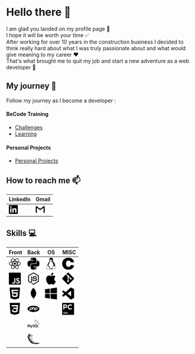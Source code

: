 # Hello there 👋

I am glad you landed on my profile page :slightly_smiling_face:  
I hope it will be worth your time :white_check_mark:  
After working for over 10 years in the construction business I decided to think really hard about what I was truly passionate about and what would give meaning to my career :heart:  
That's what brought me to quit my job and start a new adventure as a web developer :100:

## My journey :school_satchel:

Follow my journey as I become a developer :

#### BeCode Training

-   [Challenges](becode-challenges.md)
-   [Learning](becode-learning.md)

#### Personal Projects

-   [Personal Projects](personal-projects.md)

## How to reach me :mailbox:

| LinkedIn                                                                                             | Gmail                                                                                 |
| ---------------------------------------------------------------------------------------------------- | ------------------------------------------------------------------------------------- |
| [<img height="24" width="24" src="./img/linkedin.svg" />](https://www.linkedin.com/in/john-laterre/) | [<img height="24" width="24" src="./img/gmail.svg" />](mailto:john.laterre@gmail.com) |

## Skills :computer:

| **Front**                                                 | **Back**                                                   | **OS**                                                 | **MISC**                                                        |
| --------------------------------------------------------- | ---------------------------------------------------------- | ------------------------------------------------------ | --------------------------------------------------------------- |
| <img height="32" width="32" src="./img/react.svg" />      | <img height="32" width="32" src="./img/python.svg" />      | <img height="32" width="32" src="./img/linux.svg" />   | <img height="32" width="32" src="./img/c.svg" />                |
| <img height="32" width="32" src="./img/javascript.svg" /> | <img height="32" width="32" src="./img/node-dot-js.svg" /> | <img height="32" width="32" src="./img/apple.svg" />   | <img height="32" width="32" src="./img/git.svg" />              |
| <img height="32" width="32" src="./img/html5.svg" />      | <img height="32" width="32" src="./img/mongodb.svg" />     | <img height="32" width="32" src="./img/windows.svg" /> | <img height="32" width="32" src="./img/visualstudiocode.svg" /> |
| <img height="32" width="32" src="./img/css3.svg" />       | <img height="32" width="32" src="./img/php.svg" />         |                                                        | <img height="32" width="32" src="./img/pycharm.svg" />          |
|                                                           | <img height="32" width="32" src="./img/mysql.svg" />       |                                                        |                                                                 |
|                                                           | <img height="32" width="32" src="./img/flask.svg" />       |                                                        |                                                                 |
